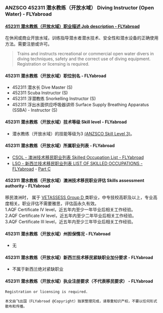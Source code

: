### ANZSCO 452311 潜水教练（开放水域） Diving Instructor (Open Water) - FLYabroad ###

#### [452311 潜水教练（开放水域）职业描述 Job description - FLYabroad](http://www.flyabroadvisa.com/anzsco/4523.html#452311)

在休闲或商业开放水域，训练指导潜水者潜水技术、安全性和潜水设备的正确使用方法。需要注册或许可。

> Trains and instructs recreational or commercial open water divers in diving techniques, safety and the correct use of diving equipment. Registration or licensing is required.

#### 452311 潜水教练（开放水域）职位别名 - FLYabroad
 
- 452311	 潜水长 Dive Master (S)
- 452311 Scuba Instructor (S)
- 452311 浮潜教练 Snorkelling Instructor (S)
- 452311 浮出水面供应呼吸器讲师 Surface Supply Breathing Apparatus (SSBA) - Instructor (S)

#### 452311 潜水教练（开放水域）技术等级 Skill level - FLYabroad

- 潜水教练（开放水域）的技能等级为3 [(ANZSCO Skill Level 3)](http://www.flyabroadvisa.com/anzsco/)。

#### 452311 潜水教练（开放水域）所属职业列表 - FLYabroad

- [CSOL - 澳洲技术移民职业列表 Skilled Occupation List - FLYabroad](http://www.flyabroadvisa.com/sol/)
- [LSO - 新西兰技术移民职业列表 LIST OF SKILLED OCCUPATIONS - FLYabroad](http://nz.flyabroadvisa.com/lso/) - [Part C](partc)

#### 452311 潜水教练（开放水域）澳洲技术移民职业评估 Skills assessment authority - FLYabroad

移民澳洲时， 属于 [VETASSESS Group D ](http://www.flyabroadvisa.com/ass/vetassess.html)类职业，中专技校高职及以上，专业高度相关。职业评估不需要雅思，评估函永久有效。  
1.AQF Certificate IV level，近五年内至少一年毕业后相关工作经验。   
2.AQF Certificate IV level，近五年内至少二年毕业后相关工作经验。   
3.AQF Certificate III level，近五年内至少三年毕业后相关工作经验。

#### 452311 潜水教练（开放水域）州担保情况 - FLYabroad

- 无

#### 452311 潜水教练（开放水域）新西兰技术移民紧缺职业加分要求 - FLYabroad

- 不属于新西兰绝对紧缺职业

#### 452311 潜水教练（开放水域）执业注册要求（不代表移民要求） - FLYabroad

    Registration or licensing is required.

`本文由飞出国（FLYabroad @Copyright）独家整理完成，请尊重知识产权，不要以任何形式散布和传播。`